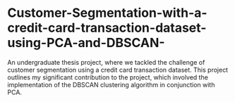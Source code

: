 # Customer-Segmentation-with-a-credit-card-transaction-dataset-using-PCA-and-DBSCAN-
An undergraduate thesis project, where we tackled the challenge of customer segmentation using a credit card transaction dataset. This project outlines my significant contribution to the project, which involved the implementation of the DBSCAN clustering algorithm in conjunction with PCA.
